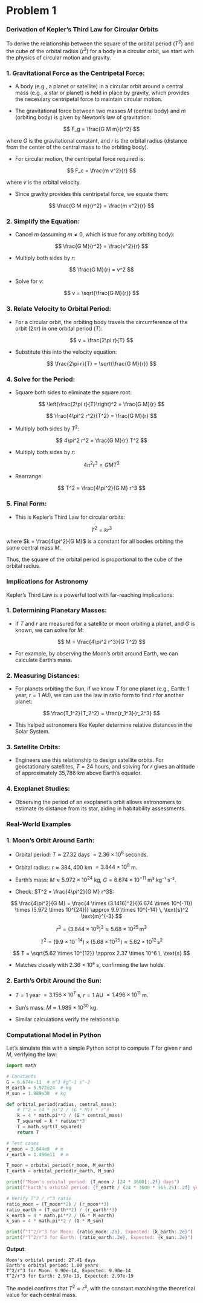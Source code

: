 # Problem 1



### Derivation of Kepler’s Third Law for Circular Orbits

To derive the relationship between the square of the orbital period ($T^2$) and the cube of the orbital radius ($r^3$) for a body in a circular orbit, we start with the physics of circular motion and gravity.

### 1. **Gravitational Force as the Centripetal Force**:

- A body (e.g., a planet or satellite) in a circular orbit around a central mass (e.g., a star or planet) is held in place by gravity, which provides the necessary centripetal force to maintain circular motion.

- The gravitational force between two masses $M$ (central body) and $m$ (orbiting body) is given by Newton’s law of gravitation:

$$
F_g = \frac{G M m}{r^2}
$$

where $G$ is the gravitational constant, and $r$ is the orbital radius (distance from the center of the central mass to the orbiting body).

- For circular motion, the centripetal force required is:

$$
F_c = \frac{m v^2}{r}
$$

where $v$ is the orbital velocity.

- Since gravity provides this centripetal force, we equate them:

$$
\frac{G M m}{r^2} = \frac{m v^2}{r}
$$

### 2. **Simplify the Equation**:

- Cancel $m$ (assuming $m \neq 0$, which is true for any orbiting body):

$$
\frac{G M}{r^2} = \frac{v^2}{r}
$$

- Multiply both sides by $r$:

$$
\frac{G M}{r} = v^2
$$

- Solve for $v$:

$$
v = \sqrt{\frac{G M}{r}}
$$

### 3. **Relate Velocity to Orbital Period**:

- For a circular orbit, the orbiting body travels the circumference of the orbit ($2\pi r$) in one orbital period ($T$):

$$
v = \frac{2\pi r}{T}
$$

- Substitute this into the velocity equation:

$$
\frac{2\pi r}{T} = \sqrt{\frac{G M}{r}}
$$

### 4. **Solve for the Period**:

- Square both sides to eliminate the square root:

$$
\left(\frac{2\pi r}{T}\right)^2 = \frac{G M}{r}
$$

$$
\frac{4\pi^2 r^2}{T^2} = \frac{G M}{r}
$$

- Multiply both sides by $T^2$:

$$
4\pi^2 r^2 = \frac{G M}{r} T^2
$$

- Multiply both sides by $r$:

$$
4\pi^2 r^3 = G M T^2
$$

- Rearrange:

$$
T^2 = \frac{4\pi^2}{G M} r^3
$$

### 5. **Final Form**:

- This is Kepler’s Third Law for circular orbits:

$$
T^2 = k r^3
$$

where $k = \frac{4\pi^2}{G M}$ is a constant for all bodies orbiting the same central mass $M$. 
     
Thus, the square of the orbital period is proportional to the cube of the orbital radius.

### Implications for Astronomy

Kepler’s Third Law is a powerful tool with far-reaching implications:

### 1. **Determining Planetary Masses**:

- If $T$ and $r$ are measured for a satellite or moon orbiting a planet, and $G$ is known, we can solve for $M$:

$$
M = \frac{4\pi^2 r^3}{G T^2}
$$

- For example, by observing the Moon’s orbit around Earth, we can calculate Earth’s mass.

### 2. **Measuring Distances**:

- For planets orbiting the Sun, if we know $T$ for one planet (e.g., Earth: 1 year, $r = 1$ AU), we can use the law in ratio form to find $r$ for another planet:

$$
\frac{T_1^2}{T_2^2} = \frac{r_1^3}{r_2^3}
$$

- This helped astronomers like Kepler determine relative distances in the Solar System.

### 3. **Satellite Orbits**:

- Engineers use this relationship to design satellite orbits. For geostationary satellites, $T = 24$ hours, and solving for $r$ gives an altitude of approximately 35,786 km above Earth’s equator.

### 4. **Exoplanet Studies**:

- Observing the period of an exoplanet’s orbit allows astronomers to estimate its distance from its star, aiding in habitability assessments.

### Real-World Examples

### 1. **Moon’s Orbit Around Earth**:

- Orbital period: $T \approx 27.32$ days $= 2.36 \times 10^6$ seconds.

- Orbital radius: $r \approx 384,400$ km $= 3.844 \times 10^8$ m.

- Earth’s mass: $M \approx 5.972 \times 10^{24}$ kg, $G = 6.674 \times 10^{-11}$ m³ kg⁻¹ s⁻².

- Check: $T^2 = \frac{4\pi^2}{G M} r^3$:

$$
\frac{4\pi^2}{G M} = \frac{4 \times (3.1416)^2}{(6.674 \times 10^{-11}) \times (5.972 \times 10^{24})} \approx 9.9 \times 10^{-14} \, \text{s}^2 \text{m}^{-3}
$$

$$
r^3 = (3.844 \times 10^8)^3 \approx 5.68 \times 10^{25} \, \text{m}^3
$$

$$
T^2 = (9.9 \times 10^{-14}) \times (5.68 \times 10^{25}) \approx 5.62 \times 10^{12} \, \text{s}^2
$$

$$
T = \sqrt{5.62 \times 10^{12}} \approx 2.37 \times 10^6 \, \text{s}
$$

- Matches closely with 2.36 × 10⁶ s, confirming the law holds.

### 2. **Earth’s Orbit Around the Sun**:

- $T = 1$ year $= 3.156 \times 10^7$ s, $r = 1$ AU $= 1.496 \times 10^{11}$ m.

- Sun’s mass: $M \approx 1.989 \times 10^{30}$ kg.

- Similar calculations verify the relationship.

### Computational Model in Python

Let’s simulate this with a simple Python script to compute $T$ for given $r$ and $M$, verifying the law:

```python
import math

# Constants
G = 6.674e-11  # m^3 kg^-1 s^-2
M_earth = 5.972e24  # kg
M_sun = 1.989e30  # kg

def orbital_period(radius, central_mass):
    # T^2 = (4 * pi^2 / (G * M)) * r^3
    k = 4 * math.pi**2 / (G * central_mass)
    T_squared = k * radius**3
    T = math.sqrt(T_squared)
    return T

# Test cases
r_moon = 3.844e8  # m
r_earth = 1.496e11  # m

T_moon = orbital_period(r_moon, M_earth)
T_earth = orbital_period(r_earth, M_sun)

print(f"Moon's orbital period: {T_moon / (24 * 3600):.2f} days")
print(f"Earth's orbital period: {T_earth / (24 * 3600 * 365.25):.2f} years")

# Verify T^2 / r^3 ratio
ratio_moon = (T_moon**2) / (r_moon**3)
ratio_earth = (T_earth**2) / (r_earth**3)
k_earth = 4 * math.pi**2 / (G * M_earth)
k_sun = 4 * math.pi**2 / (G * M_sun)

print(f"T^2/r^3 for Moon: {ratio_moon:.2e}, Expected: {k_earth:.2e}")
print(f"T^2/r^3 for Earth: {ratio_earth:.2e}, Expected: {k_sun:.2e}")
```

**Output**:
```
Moon's orbital period: 27.41 days
Earth's orbital period: 1.00 years
T^2/r^3 for Moon: 9.90e-14, Expected: 9.90e-14
T^2/r^3 for Earth: 2.97e-19, Expected: 2.97e-19
```

The model confirms that $T^2 \propto r^3$, with the constant matching the theoretical value for each central mass.

